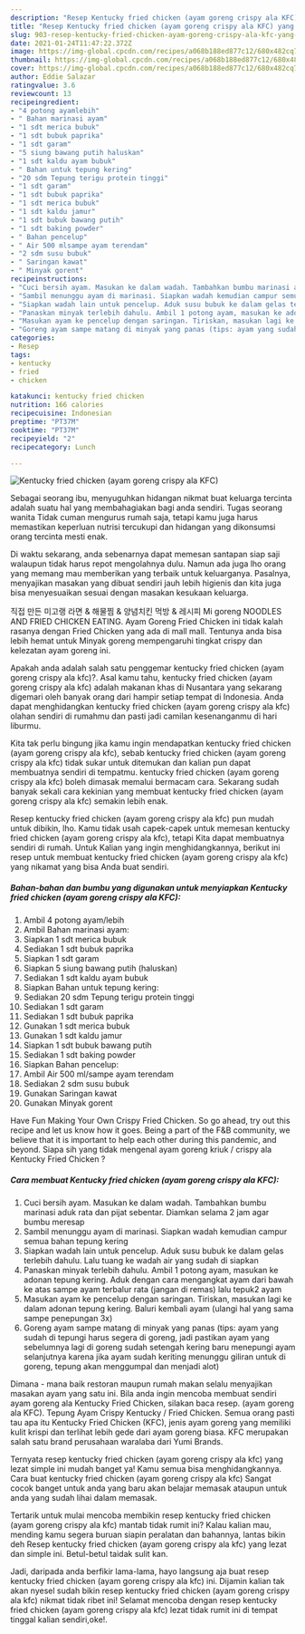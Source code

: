 ```yaml
---
description: "Resep Kentucky fried chicken (ayam goreng crispy ala KFC) yang lezat Untuk Jualan"
title: "Resep Kentucky fried chicken (ayam goreng crispy ala KFC) yang lezat Untuk Jualan"
slug: 903-resep-kentucky-fried-chicken-ayam-goreng-crispy-ala-kfc-yang-lezat-untuk-jualan
date: 2021-01-24T11:47:22.372Z
image: https://img-global.cpcdn.com/recipes/a068b188ed877c12/680x482cq70/kentucky-fried-chicken-ayam-goreng-crispy-ala-kfc-foto-resep-utama.jpg
thumbnail: https://img-global.cpcdn.com/recipes/a068b188ed877c12/680x482cq70/kentucky-fried-chicken-ayam-goreng-crispy-ala-kfc-foto-resep-utama.jpg
cover: https://img-global.cpcdn.com/recipes/a068b188ed877c12/680x482cq70/kentucky-fried-chicken-ayam-goreng-crispy-ala-kfc-foto-resep-utama.jpg
author: Eddie Salazar
ratingvalue: 3.6
reviewcount: 13
recipeingredient:
- "4 potong ayamlebih"
- " Bahan marinasi ayam"
- "1 sdt merica bubuk"
- "1 sdt bubuk paprika"
- "1 sdt garam"
- "5 siung bawang putih haluskan"
- "1 sdt kaldu ayam bubuk"
- " Bahan untuk tepung kering"
- "20 sdm Tepung terigu protein tinggi"
- "1 sdt garam"
- "1 sdt bubuk paprika"
- "1 sdt merica bubuk"
- "1 sdt kaldu jamur"
- "1 sdt bubuk bawang putih"
- "1 sdt baking powder"
- " Bahan pencelup"
- " Air 500 mlsampe ayam terendam"
- "2 sdm susu bubuk"
- " Saringan kawat"
- " Minyak gorent"
recipeinstructions:
- "Cuci bersih ayam. Masukan ke dalam wadah. Tambahkan bumbu marinasi aduk rata dan pijat sebentar. Diamkan selama 2 jam agar bumbu meresap"
- "Sambil menunggu ayam di marinasi. Siapkan wadah kemudian campur semua bahan tepung kering"
- "Siapkan wadah lain untuk pencelup. Aduk susu bubuk ke dalam gelas terlebih dahulu. Lalu tuang ke wadah air yang sudah di siapkan"
- "Panaskan minyak terlebih dahulu. Ambil 1 potong ayam, masukan ke adonan tepung kering. Aduk dengan cara mengangkat ayam dari bawah ke atas sampe ayam terbalur rata (jangan di remas) lalu tepuk2 ayam"
- "Masukan ayam ke pencelup dengan saringan. Tiriskan, masukan lagi ke dalam adonan tepung kering. Baluri kembali ayam (ulangi hal yang sama sampe penepungan 3x)"
- "Goreng ayam sampe matang di minyak yang panas (tips: ayam yang sudah di tepungi harus segera di goreng, jadi pastikan ayam yang sebelumnya lagi di goreng sudah setengah kering baru menepungi ayam selanjutnya karena jika ayam sudah keriting menunggu giliran untuk di goreng, tepung akan menggumpal dan menjadi alot)"
categories:
- Resep
tags:
- kentucky
- fried
- chicken

katakunci: kentucky fried chicken 
nutrition: 166 calories
recipecuisine: Indonesian
preptime: "PT37M"
cooktime: "PT37M"
recipeyield: "2"
recipecategory: Lunch

---
```



![Kentucky fried chicken (ayam goreng crispy ala KFC)](https://img-global.cpcdn.com/recipes/a068b188ed877c12/680x482cq70/kentucky-fried-chicken-ayam-goreng-crispy-ala-kfc-foto-resep-utama.jpg)

Sebagai seorang ibu, menyuguhkan hidangan nikmat buat keluarga tercinta adalah suatu hal yang membahagiakan bagi anda sendiri. Tugas seorang  wanita Tidak cuman mengurus rumah saja, tetapi kamu juga harus memastikan keperluan nutrisi tercukupi dan hidangan yang dikonsumsi orang tercinta mesti enak.

Di waktu  sekarang, anda sebenarnya dapat memesan santapan siap saji walaupun tidak harus repot mengolahnya dulu. Namun ada juga lho orang yang memang mau memberikan yang terbaik untuk keluarganya. Pasalnya, menyajikan masakan yang dibuat sendiri jauh lebih higienis dan kita juga bisa menyesuaikan sesuai dengan masakan kesukaan keluarga. 

직접 만든 미고랭 라면 &amp; 해물찜 &amp; 양념치킨 먹방 &amp; 레시피 Mi goreng NOODLES AND FRIED CHICKEN EATING. Ayam Goreng Fried Chicken ini tidak kalah rasanya dengan Fried Chicken yang ada di mall mall. Tentunya anda bisa lebih hemat untuk Minyak goreng mempengaruhi tingkat crispy dan kelezatan ayam goreng ini.

Apakah anda adalah salah satu penggemar kentucky fried chicken (ayam goreng crispy ala kfc)?. Asal kamu tahu, kentucky fried chicken (ayam goreng crispy ala kfc) adalah makanan khas di Nusantara yang sekarang digemari oleh banyak orang dari hampir setiap tempat di Indonesia. Anda dapat menghidangkan kentucky fried chicken (ayam goreng crispy ala kfc) olahan sendiri di rumahmu dan pasti jadi camilan kesenanganmu di hari liburmu.

Kita tak perlu bingung jika kamu ingin mendapatkan kentucky fried chicken (ayam goreng crispy ala kfc), sebab kentucky fried chicken (ayam goreng crispy ala kfc) tidak sukar untuk ditemukan dan kalian pun dapat membuatnya sendiri di tempatmu. kentucky fried chicken (ayam goreng crispy ala kfc) boleh dimasak memalui bermacam cara. Sekarang sudah banyak sekali cara kekinian yang membuat kentucky fried chicken (ayam goreng crispy ala kfc) semakin lebih enak.

Resep kentucky fried chicken (ayam goreng crispy ala kfc) pun mudah untuk dibikin, lho. Kamu tidak usah capek-capek untuk memesan kentucky fried chicken (ayam goreng crispy ala kfc), tetapi Kita dapat membuatnya sendiri di rumah. Untuk Kalian yang ingin menghidangkannya, berikut ini resep untuk membuat kentucky fried chicken (ayam goreng crispy ala kfc) yang nikamat yang bisa Anda buat sendiri.

<!--inarticleads1-->

##### Bahan-bahan dan bumbu yang digunakan untuk menyiapkan Kentucky fried chicken (ayam goreng crispy ala KFC):

1. Ambil 4 potong ayam/lebih
1. Ambil  Bahan marinasi ayam:
1. Siapkan 1 sdt merica bubuk
1. Sediakan 1 sdt bubuk paprika
1. Siapkan 1 sdt garam
1. Siapkan 5 siung bawang putih (haluskan)
1. Sediakan 1 sdt kaldu ayam bubuk
1. Siapkan  Bahan untuk tepung kering:
1. Sediakan 20 sdm Tepung terigu protein tinggi
1. Sediakan 1 sdt garam
1. Sediakan 1 sdt bubuk paprika
1. Gunakan 1 sdt merica bubuk
1. Gunakan 1 sdt kaldu jamur
1. Siapkan 1 sdt bubuk bawang putih
1. Sediakan 1 sdt baking powder
1. Siapkan  Bahan pencelup:
1. Ambil  Air 500 ml/sampe ayam terendam
1. Sediakan 2 sdm susu bubuk
1. Gunakan  Saringan kawat
1. Gunakan  Minyak gorent


Have Fun Making Your Own Crispy Fried Chicken. So go ahead, try out this recipe and let us know how it goes. Being a part of the F&amp;B community, we believe that it is important to help each other during this pandemic, and beyond. Siapa sih yang tidak mengenal ayam goreng kriuk / crispy ala Kentucky Fried Chicken ? 

<!--inarticleads2-->

##### Cara membuat Kentucky fried chicken (ayam goreng crispy ala KFC):

1. Cuci bersih ayam. Masukan ke dalam wadah. Tambahkan bumbu marinasi aduk rata dan pijat sebentar. Diamkan selama 2 jam agar bumbu meresap
1. Sambil menunggu ayam di marinasi. Siapkan wadah kemudian campur semua bahan tepung kering
1. Siapkan wadah lain untuk pencelup. Aduk susu bubuk ke dalam gelas terlebih dahulu. Lalu tuang ke wadah air yang sudah di siapkan
1. Panaskan minyak terlebih dahulu. Ambil 1 potong ayam, masukan ke adonan tepung kering. Aduk dengan cara mengangkat ayam dari bawah ke atas sampe ayam terbalur rata (jangan di remas) lalu tepuk2 ayam
1. Masukan ayam ke pencelup dengan saringan. Tiriskan, masukan lagi ke dalam adonan tepung kering. Baluri kembali ayam (ulangi hal yang sama sampe penepungan 3x)
1. Goreng ayam sampe matang di minyak yang panas (tips: ayam yang sudah di tepungi harus segera di goreng, jadi pastikan ayam yang sebelumnya lagi di goreng sudah setengah kering baru menepungi ayam selanjutnya karena jika ayam sudah keriting menunggu giliran untuk di goreng, tepung akan menggumpal dan menjadi alot)


Dimana - mana baik restoran maupun rumah makan selalu menyajikan masakan ayam yang satu ini. Bila anda ingin mencoba membuat sendiri ayam goreng ala Kentucky Fried Chicken, silakan baca resep. (ayam goreng ala KFC). Tepung Ayam Crispy Kentucky / Fried Chicken. Semua orang pasti tau apa itu Kentucky Fried Chicken (KFC), jenis ayam goreng yang memiliki kulit krispi dan terlihat lebih gede dari ayam goreng biasa. KFC merupakan salah satu brand perusahaan waralaba dari Yumi Brands. 

Ternyata resep kentucky fried chicken (ayam goreng crispy ala kfc) yang lezat simple ini mudah banget ya! Kamu semua bisa menghidangkannya. Cara buat kentucky fried chicken (ayam goreng crispy ala kfc) Sangat cocok banget untuk anda yang baru akan belajar memasak ataupun untuk anda yang sudah lihai dalam memasak.

Tertarik untuk mulai mencoba membikin resep kentucky fried chicken (ayam goreng crispy ala kfc) mantab tidak rumit ini? Kalau kalian mau, mending kamu segera buruan siapin peralatan dan bahannya, lantas bikin deh Resep kentucky fried chicken (ayam goreng crispy ala kfc) yang lezat dan simple ini. Betul-betul taidak sulit kan. 

Jadi, daripada anda berfikir lama-lama, hayo langsung aja buat resep kentucky fried chicken (ayam goreng crispy ala kfc) ini. Dijamin kalian tak akan nyesel sudah bikin resep kentucky fried chicken (ayam goreng crispy ala kfc) nikmat tidak ribet ini! Selamat mencoba dengan resep kentucky fried chicken (ayam goreng crispy ala kfc) lezat tidak rumit ini di tempat tinggal kalian sendiri,oke!.

